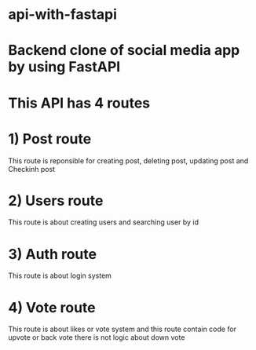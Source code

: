 # api-with-fastapi
# Backend clone of social media app by using FastAPI
# This API has 4 routes
# 1) Post route
This route is reponsible for creating post, deleting post, updating post and Checkinh post
# 2) Users route
This route is about creating users and searching user by id
# 3) Auth route
This route is about login system
# 4) Vote route
This route is about likes or vote system and this route contain code for upvote or back vote there is not logic about down vote
